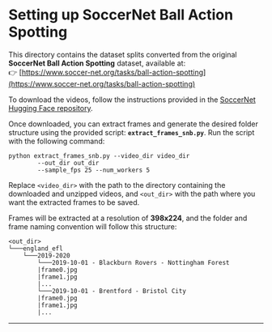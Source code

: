 # Setting up SoccerNet Ball Action Spotting

This directory contains the dataset splits converted from the original **SoccerNet Ball Action Spotting** dataset, available at:  
👉 [https://www.soccer-net.org/tasks/ball-action-spotting](https://www.soccer-net.org/tasks/ball-action-spotting)

To download the videos, follow the instructions provided in the [SoccerNet Hugging Face repository](https://huggingface.co/datasets/SoccerNet/SN-BAS-2025).

Once downloaded, you can extract frames and generate the desired folder structure using the provided script: **`extract_frames_snb.py`**. Run the script with the following command:


```
python extract_frames_snb.py --video_dir video_dir
        --out_dir out_dir
        --sample_fps 25 --num_workers 5
```

Replace `<video_dir>` with the path to the directory containing the downloaded and unzipped videos, and `<out_dir>` with the path where you want the extracted frames to be saved.

Frames will be extracted at a resolution of **398x224**, and the folder and frame naming convention will follow this structure:


```
<out_dir>
└───england_efl
    └───2019-2020
        └───2019-10-01 - Blackburn Rovers - Nottingham Forest
        |frame0.jpg
        |frame1.jpg
        |...
        └───2019-10-01 - Brentford - Bristol City
        |frame0.jpg
        |frame1.jpg
        |...
```

---
